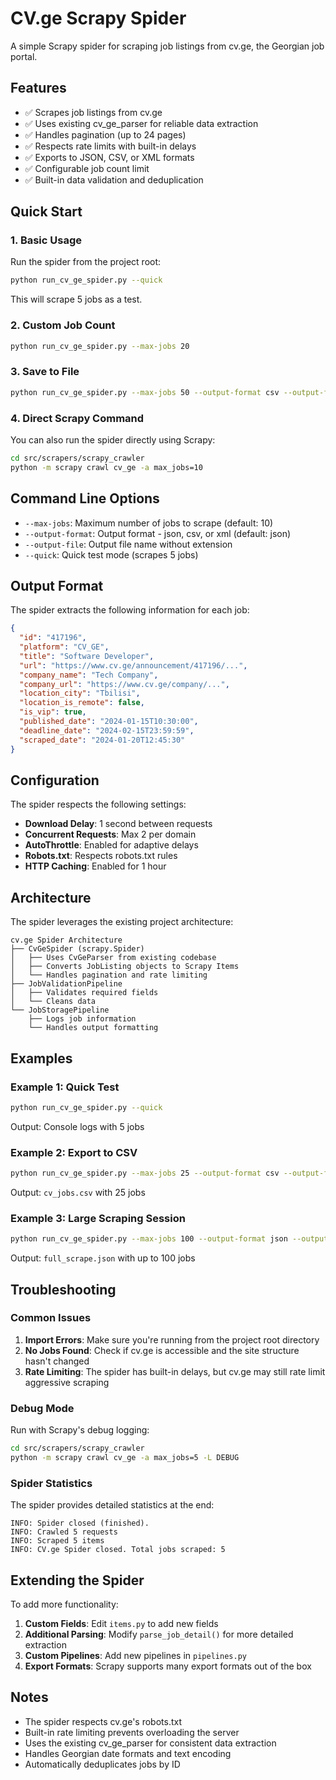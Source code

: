# CV.ge Scrapy Spider

A simple Scrapy spider for scraping job listings from cv.ge, the Georgian job portal.

## Features

- ✅ Scrapes job listings from cv.ge
- ✅ Uses existing cv_ge_parser for reliable data extraction
- ✅ Handles pagination (up to 24 pages)
- ✅ Respects rate limits with built-in delays
- ✅ Exports to JSON, CSV, or XML formats
- ✅ Configurable job count limit
- ✅ Built-in data validation and deduplication

## Quick Start

### 1. Basic Usage

Run the spider from the project root:

```bash
python run_cv_ge_spider.py --quick
```

This will scrape 5 jobs as a test.

### 2. Custom Job Count

```bash
python run_cv_ge_spider.py --max-jobs 20
```

### 3. Save to File

```bash
python run_cv_ge_spider.py --max-jobs 50 --output-format csv --output-file my_jobs
```

### 4. Direct Scrapy Command

You can also run the spider directly using Scrapy:

```bash
cd src/scrapers/scrapy_crawler
python -m scrapy crawl cv_ge -a max_jobs=10
```

## Command Line Options

- `--max-jobs`: Maximum number of jobs to scrape (default: 10)
- `--output-format`: Output format - json, csv, or xml (default: json)
- `--output-file`: Output file name without extension
- `--quick`: Quick test mode (scrapes 5 jobs)

## Output Format

The spider extracts the following information for each job:

```json
{
  "id": "417196",
  "platform": "CV_GE",
  "title": "Software Developer",
  "url": "https://www.cv.ge/announcement/417196/...",
  "company_name": "Tech Company",
  "company_url": "https://www.cv.ge/company/...",
  "location_city": "Tbilisi",
  "location_is_remote": false,
  "is_vip": true,
  "published_date": "2024-01-15T10:30:00",
  "deadline_date": "2024-02-15T23:59:59",
  "scraped_date": "2024-01-20T12:45:30"
}
```

## Configuration

The spider respects the following settings:

- **Download Delay**: 1 second between requests
- **Concurrent Requests**: Max 2 per domain
- **AutoThrottle**: Enabled for adaptive delays
- **Robots.txt**: Respects robots.txt rules
- **HTTP Caching**: Enabled for 1 hour

## Architecture

The spider leverages the existing project architecture:

```
cv.ge Spider Architecture
├── CvGeSpider (scrapy.Spider)
│   ├── Uses CvGeParser from existing codebase
│   ├── Converts JobListing objects to Scrapy Items
│   └── Handles pagination and rate limiting
├── JobValidationPipeline
│   ├── Validates required fields
│   └── Cleans data
└── JobStoragePipeline
    ├── Logs job information
    └── Handles output formatting
```

## Examples

### Example 1: Quick Test

```bash
python run_cv_ge_spider.py --quick
```

Output: Console logs with 5 jobs

### Example 2: Export to CSV

```bash
python run_cv_ge_spider.py --max-jobs 25 --output-format csv --output-file cv_jobs
```

Output: `cv_jobs.csv` with 25 jobs

### Example 3: Large Scraping Session

```bash
python run_cv_ge_spider.py --max-jobs 100 --output-format json --output-file full_scrape
```

Output: `full_scrape.json` with up to 100 jobs

## Troubleshooting

### Common Issues

1. **Import Errors**: Make sure you're running from the project root directory
2. **No Jobs Found**: Check if cv.ge is accessible and the site structure hasn't changed
3. **Rate Limiting**: The spider has built-in delays, but cv.ge may still rate limit aggressive scraping

### Debug Mode

Run with Scrapy's debug logging:

```bash
cd src/scrapers/scrapy_crawler
python -m scrapy crawl cv_ge -a max_jobs=5 -L DEBUG
```

### Spider Statistics

The spider provides detailed statistics at the end:

```
INFO: Spider closed (finished).
INFO: Crawled 5 requests
INFO: Scraped 5 items
INFO: CV.ge Spider closed. Total jobs scraped: 5
```

## Extending the Spider

To add more functionality:

1. **Custom Fields**: Edit `items.py` to add new fields
2. **Additional Parsing**: Modify `parse_job_detail()` for more detailed extraction
3. **Custom Pipelines**: Add new pipelines in `pipelines.py`
4. **Export Formats**: Scrapy supports many export formats out of the box

## Notes

- The spider respects cv.ge's robots.txt
- Built-in rate limiting prevents overloading the server
- Uses the existing cv_ge_parser for consistent data extraction
- Handles Georgian date formats and text encoding
- Automatically deduplicates jobs by ID
